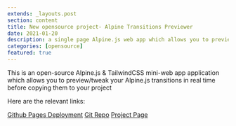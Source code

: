 ```yaml
---
extends: _layouts.post
section: content
title: New opensource project- Alpine Transitions Previewer
date: 2021-01-20
description: a single page Alpine.js web app which allows you to preview & tweak Alpine.js transitions in real time
categories: [opensource]
featured: true
---
```


This is an open-source Alpine.js & TailwindCSS mini-web app application which allows you to preview/tweak your Alpine.js transitions in real time before copying them to your project

Here are the relevant links:

<a href="https://hallindavid.github.io/alpine-transition-preview/" target="_blank" class="py-4 px-6 my-4 bg-gray-900 text-white hover:text-gray-400 text-2xl">Github Pages Deployment</a>
<a href="https://github.com/hallindavid/alpine-transition-preview" target="_blank" class="py-4 my-4 px-6 bg-gray-900 text-white hover:text-gray-400 text-2xl"><i class="fab fa-github"></i> Git Repo</a>
<a href="/projects/alpine-transitions-preview" class="py-4 px-6 my-4 bg-gray-900 text-white hover:text-gray-400 text-2xl">Project Page</a>
